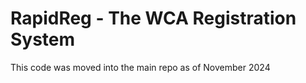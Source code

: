 # RapidReg - The WCA Registration System

This code was moved into the main repo as of November 2024
